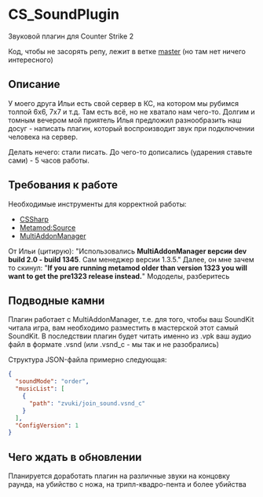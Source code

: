 # CS_SoundPlugin
Звуковой плагин для Counter Strike 2

Код, чтобы не засорять репу, лежит в ветке [master](https://github.com/smirkinhd/CS_SoundPlugin/tree/master) (но там нет ничего интересного)

## Описание
У моего друга Ильи есть свой сервер в КС, на котором мы рубимся толпой 6х6, 7х7 и т.д. Там есть всё, но не хватало нам чего-то.
Долгим и томным вечером мой приятель Илья предложил разнообразить наш досуг - написать плагин, который воспроизводит звук при подключении человека на сервер. 

Делать нечего: стали писать. До чего-то дописались (ударения ставьте сами) - 5 часов работы.

## Требования к работе
Необходимые инструменты для корректной работы:
- [CSSharp](https://github.com/roflmuffin/CounterStrikeSharp)
- [Metamod:Source](https://www.sourcemm.net/downloads.php/?branch=master)
- [MultiAddonManager](https://github.com/Source2ZE/MultiAddonManager)

От Ильи (цитирую): "Использовались **MultiAddonManager версии dev build 2.0 - build 1345**. Сам менеджер версии 1.3.5." Далее, он мне зачем то скинул: "**If you are running metamod older than version 1323 you will want to get the pre1323 release instead.**" Мододелы, разберитесь  

## Подводные камни
Плагин работает с MultiAddonManager, т.е. для того, чтобы ваш SoundKit читала игра, вам необходимо разместить в мастерской этот самый SoundKit. В последствии плагин будет читать именно из .vpk ваш аудио файл в формате .vsnd (или .vsnd_c - мы так и не разобрались)

Структура JSON-файла примерно следующая:
```json
{
  "soundMode": "order",
  "musicList": [
    {
      "path": "zvuki/join_sound.vsnd_c"
    }
  ],
  "ConfigVersion": 1
}
```
## Чего ждать в обновлении
Планируется доработать плагин на различные звуки на концовку раунда, на убийство с ножа, на трипл-квадро-пента и более убийства


